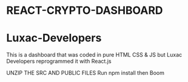 # REACT-CRYPTO-DASHBOARD 
# Luxac-Developers

 This is a dashboard that was coded in pure HTML CSS & JS but Luxac Developers reprogrammed it with React.js

 UNZIP THE SRC AND PUBLIC FILES
 Run npm install then Boom

